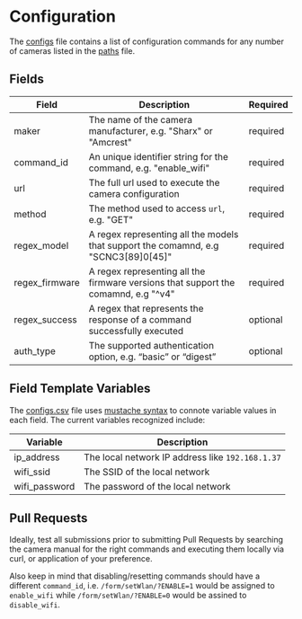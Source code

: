 # Configuration

The [configs](../master/configs/configs.csv) file contains a list of configuration commands for any number of cameras listed in the [paths](../master/cameras/paths.csv) file.


## Fields

| Field | Description | Required |
| ----- | ----------- | -------- |
| maker	| The name of the camera manufacturer, e.g. "Sharx" or "Amcrest" | required |
| command_id	| An unique identifier string for the command, e.g. "enable_wifi" | required |
| url	| The full url used to execute the camera configuration | required |
| method | The method used to access `url`, e.g. "GET" | required |
| regex_model	| A regex representing all the models that support the comamnd, e.g "SCNC3[89]0[45]" | required |
| regex_firmware	| A regex representing all the firmware versions that support the comamnd, e.g "^v4" | required |
| regex_success	| A regex that represents the response of a command successfully executed | optional |
| auth_type	| The supported authentication option, e.g. “basic” or “digest” | optional |

## Field Template Variables
The [configs.csv](../master/cameras/paths.csv) file uses [mustache syntax](https://mustache.github.io/mustache.5.html) to connote variable values in each field. The current variables recognized include:

| Variable | Description |
| -------- | ----------- |
| ip_address | The local network IP address like `192.168.1.37` |
| wifi_ssid | The SSID of the local network |
| wifi_password | The password of the local network |

## Pull Requests

Ideally, test all submissions prior to submitting Pull Requests by searching the camera manual for the right commands and executing them locally via curl, or application of your preference.

Also keep in mind that disabling/resetting commands should have a different `command_id`,
i.e. `/form/setWlan/?ENABLE=1` would be assigned to `enable_wifi` while `/form/setWlan/?ENABLE=0` would be assined to `disable_wifi`.
